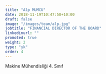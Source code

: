 ```yaml
---
title: "Alp MUMCU"
date: 2018-11-19T10:47:58+10:00
draft: false
image: "/images/team/alp.jpg"
jobtitle: "FINANCIAL DIRECTOR OF THE BOARD"
linkedinurl: ""
promoted: true
weight: 2
type: "yk"
order: 4
---
```


Makine Mühendisliği 4. Sınıf 
